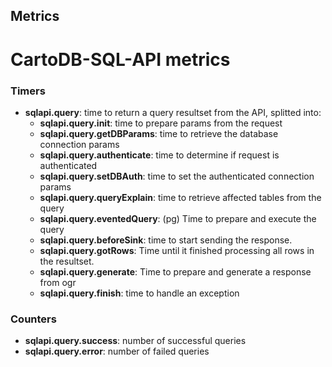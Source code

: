 ## Metrics

CartoDB-SQL-API metrics
=======================

### Timers
- **sqlapi.query**: time to return a query resultset from the API, splitted into:
    + **sqlapi.query.init**: time to prepare params from the request
    + **sqlapi.query.getDBParams**: time to retrieve the database connection params
    + **sqlapi.query.authenticate**: time to determine if request is authenticated
    + **sqlapi.query.setDBAuth**: time to set the authenticated connection params
    + **sqlapi.query.queryExplain**: time to retrieve affected tables from the query
    + **sqlapi.query.eventedQuery**: (pg) Time to prepare and execute the query
    + **sqlapi.query.beforeSink**: time to start sending the response.
    + **sqlapi.query.gotRows**: Time until it finished processing all rows in the resultset.
    + **sqlapi.query.generate**: Time to prepare and generate a response from ogr
    + **sqlapi.query.finish**: time to handle an exception

### Counters
- **sqlapi.query.success**: number of successful queries
- **sqlapi.query.error**: number of failed queries